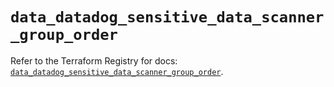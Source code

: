 # `data_datadog_sensitive_data_scanner_group_order`

Refer to the Terraform Registry for docs: [`data_datadog_sensitive_data_scanner_group_order`](https://registry.terraform.io/providers/datadog/datadog/3.77.0/docs/data-sources/sensitive_data_scanner_group_order).
